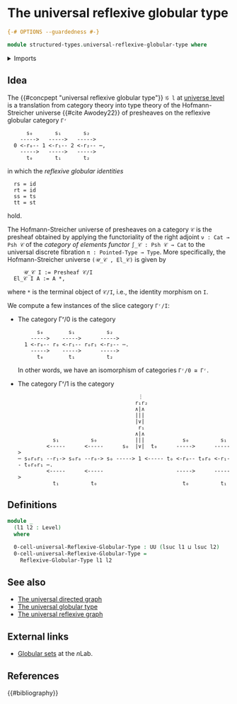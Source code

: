 # The universal reflexive globular type

```agda
{-# OPTIONS --guardedness #-}

module structured-types.universal-reflexive-globular-type where
```

<details><summary>Imports</summary>

```agda
open import foundation.dependent-pair-types
open import foundation.universe-levels

open import structured-types.reflexive-globular-types
```

</details>

## Idea

The {{#concpept "universal reflexive globular type"}} `𝒢 l` at
[universe level](foundation.universe-levels.md) is a translation from category
theory into type theory of the Hofmann-Streicher universe {{#cite Awodey22}} of
presheaves on the reflexive globular category `Γʳ`

```text
      s₀       s₁       s₂
    ----->   ----->   ----->
  0 <-r₀-- 1 <-r₁-- 2 <-r₂-- ⋯,
    ----->   ----->   ----->
      t₀       t₁       t₂
```

in which the _reflexive globular identities_

```text
  rs = id
  rt = id
  ss = ts
  tt = st
```

hold.

The Hofmann-Streicher universe of presheaves on a category `𝒞` is the presheaf
obtained by applying the functoriality of the right adjoint `ν : Cat → Psh 𝒞` of
the _category of elements functor_ `∫_𝒞 : Psh 𝒞 → Cat` to the universal discrete
fibration `π : Pointed-Type → Type`. More specifically, the Hofmann-Streicher
universe `(𝒰_𝒞 , El_𝒞)` is given by

```text
     𝒰_𝒞 I := Presheaf 𝒞/I
  El_𝒞 I A := A *,
```

where `*` is the terminal object of `𝒞/I`, i.e., the identity morphism on `I`.

We compute a few instances of the slice category `Γʳ/I`:

- The category Γʳ/0 is the category

  ```text
        s₀        s₁          s₂
      ----->    ----->      ----->
    1 <-r₀-- r₀ <-r₁-- r₀r₁ <-r₂-- ⋯.
      ----->    ----->      ----->
        t₀        t₁          t₂
  ```

  In other words, we have an isomorphism of categories `Γʳ/0 ≅ Γʳ`.

- The category Γʳ/1 is the category

  ```text
                                        ⋮
                                       r₁r₂
                                       ∧|∧
                                       |||
                                       |∨|
                                        r₁
                                       ∧|∧
             s₁          s₀            |||            s₀          s₁
           <-----      <-----      s₀  |∨|  t₀      ----->      ----->
  ⋯ s₀r₀r₁ --r₁-> s₀r₀ --r₀-> s₀ -----> 1 <----- t₀ <-r₀-- t₀r₀ <-r₁-- t₀r₀r₁ ⋯.
           <-----      <-----                       ----->      ----->
             t₁          t₀                           t₀          t₁
  ```

## Definitions

```agda
module _
  (l1 l2 : Level)
  where

  0-cell-universal-Reflexive-Globular-Type : UU (lsuc l1 ⊔ lsuc l2)
  0-cell-universal-Reflexive-Globular-Type =
    Reflexive-Globular-Type l1 l2
```

## See also

- [The universal directed graph](graph-theory.universal-directed-graph.md)
- [The universal globular type](structured-types.universal-globular-type.md)
- [The universal reflexive graph](graph-theory.universal-reflexive-graph.md)

## External links

- [Globular sets](https://ncatlab.org/nlab/show/globular+set) at the $n$Lab.

## References

{{#bibliography}}
